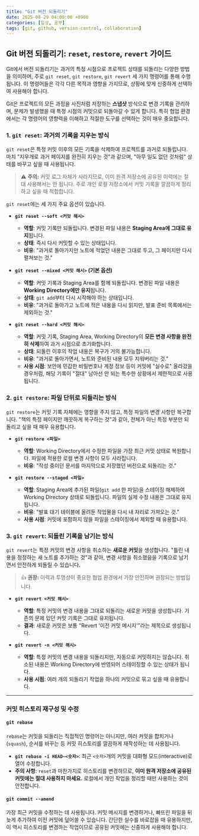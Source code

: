 ```yaml
---
title: "Git 버전 되돌리기"
date: 2025-08-29 04:00:00 +0900
categories: [일상, 공부]
tags: [git, github, version-control, collaboration]
---
```


## Git 버전 되돌리기: `reset`, `restore`, `revert` 가이드

Git에서 버전 되돌리기는 과거의 특정 시점으로 프로젝트 상태를 되돌리는 다양한 방법을 의미하며, 주로 `git reset`, `git restore`, `git revert` 세 가지 명령어를 통해 수행됩니다. 이 명령어들은 각각 다른 목적과 영향을 가지므로, 상황에 맞게 신중하게 선택하여 사용해야 합니다.

Git은 프로젝트의 모든 과정을 사진처럼 저장하는 **스냅샷** 방식으로 변경 기록을 관리하며, 문제가 발생했을 때 특정 시점의 커밋으로 되돌아갈 수 있게 합니다. 특히 협업 환경에서는 각 명령어의 영향력을 이해하고 적절한 도구를 선택하는 것이 매우 중요합니다.

### 1. `git reset`: 과거의 기록을 지우는 방식

`git reset`은 특정 커밋 이후의 모든 기록을 삭제하여 프로젝트를 과거로 되돌립니다. 마치 "지우개로 과거 페이지를 완전히 지우는 것"과 같으며, "아무 일도 없던 것처럼" 상태를 바꾸고 싶을 때 사용됩니다.

> ⚠️ **주의:** 커밋 로그 자체가 사라지므로, 이미 원격 저장소에 공유된 이력에는 절대 사용해서는 안 됩니다. 주로 개인 로컬 저장소에서 커밋 기록을 깔끔하게 정리하고 싶을 때 적합합니다.

`git reset`에는 세 가지 주요 옵션이 있습니다.

-   **`git reset --soft <커밋 해시>`**
    -   **역할**: 커밋 기록만 되돌립니다. 변경된 파일 내용은 **Staging Area에 그대로 유지**됩니다.
    -   **상태**: 즉시 다시 커밋할 수 있는 상태입니다.
    -   **비유**: "과거로 돌아가지만 노트에 적었던 내용은 그대로 두고, 그 페이지만 다시 펼쳐보는 것."

-   **`git reset --mixed <커밋 해시>` (기본 옵션)**
    -   **역할**: 커밋 기록과 Staging Area를 함께 되돌립니다. 변경된 파일 내용은 **Working Directory에만 유지**됩니다.
    -   **상태**: `git add`부터 다시 시작해야 하는 상태입니다.
    -   **비유**: "과거로 돌아가고 노트에 적은 내용을 다시 읽지만, 발표 준비 목록에서는 제외하는 것."

-   **`git reset --hard <커밋 해시>`**
    -   **역할**: 커밋 기록, Staging Area, Working Directory의 **모든 변경 사항을 완전히 삭제**하여 과거 시점으로 초기화합니다.
    -   **상태**: 되돌린 이후의 작업 내용은 복구가 거의 불가능합니다.
    -   **비유**: "과거로 돌아가면서, 노트와 준비된 내용 모두 지워버리는 것."
    -   **사용 시점**: 보안에 민감한 비밀번호나 계정 정보 등이 커밋에 "실수로" 올라갔을 경우처럼, 해당 기록이 "절대" 남아선 안 되는 특수한 상황에서 제한적으로 사용됩니다.

### 2. `git restore`: 파일 단위로 되돌리는 방식

`git restore`는 커밋 기록 자체에는 영향을 주지 않고, 특정 파일의 변경 사항만 복구합니다. "책의 특정 페이지만 깨끗하게 복구하는 것"과 같아, 전체가 아닌 특정 부분만 되돌리고 싶을 때 매우 유용합니다.

-   **`git restore <파일>`**
    -   **역할**: Working Directory에서 수정한 파일을 가장 최근 커밋 상태로 복원합니다. 파일에 적용한 로컬 변경 사항이 모두 사라집니다.
    -   **비유**: "작성 중이던 문서를 마지막으로 저장했던 버전으로 되돌리는 것."

-   **`git restore --staged <파일>`**
    -   **역할**: Staging Area에 추가된 파일(`git add` 한 파일)을 스테이징 해제하여 Working Directory 상태로 되돌립니다. 파일의 실제 수정 내용은 그대로 유지됩니다.
    -   **비유**: "발표 대기 테이블에 올려둔 작업물을 다시 내 자리로 가져오는 것."
    -   **사용 시점**: 커밋에 포함하지 않을 파일을 스테이징에서 제외할 때 유용합니다.

### 3. `git revert`: 되돌린 기록을 남기는 방식

`git revert`는 특정 커밋의 변경 사항을 취소하는 **새로운 커밋**을 생성합니다. "틀린 내용을 정정하는 새 노트를 추가하는 것"과 같아, 변경 사항을 취소했음을 기록으로 남기면서 안전하게 되돌릴 수 있습니다.

> 👍 **권장:** 이력과 투명성이 중요한 협업 환경에서 가장 안전하며 권장되는 방법입니다.

-   **`git revert <커밋 해시>`**
    -   **역할**: 특정 커밋의 변경 내용을 그대로 되돌리는 새로운 커밋을 생성합니다. 기존의 문제 있던 커밋 기록은 그대로 유지됩니다.
    -   **결과**: 새로운 커밋은 보통 "Revert '이전 커밋 메시지'"라는 제목으로 생성됩니다.

-   **`git revert -n <커밋 해시>`**
    -   **역할**: 특정 커밋의 변경 내용을 되돌리지만, 자동으로 커밋하지는 않습니다. 취소된 내용은 Working Directory에 반영되어 스테이징할 수 있는 상태가 됩니다.
    -   **사용 시점**: 여러 개의 되돌리기 작업을 하나의 커밋으로 묶고 싶을 때 유용합니다.

---

### 커밋 히스토리 재구성 및 수정

#### `git rebase`

`rebase`는 커밋을 되돌리는 직접적인 명령어는 아니지만, 여러 커밋을 합치거나(`squash`), 순서를 바꾸는 등 커밋 히스토리를 깔끔하게 재작성하는 데 사용됩니다.

-   **`git rebase -i HEAD~<숫자>`**: 최근 `<숫자>`개의 커밋을 대화형 모드(interactive)로 열어 수정합니다.
-   **주의 사항**: `reset`과 마찬가지로 히스토리를 변경하므로, **이미 원격 저장소에 공유된 커밋에는 절대 사용하지 마세요.** 로컬에서 개인 작업을 정리할 때만 사용하는 것이 안전합니다.

#### `git commit --amend`

가장 최근 커밋을 수정하는 데 사용됩니다. 커밋 메시지를 변경하거나, 빠뜨린 파일을 뒤늦게 추가하여 이전 커밋에 덮어쓸 수 있습니다. 간단한 실수를 바로잡을 때 유용하지만, 이 역시 히스토리를 변경하는 작업이므로 공유된 커밋에는 신중하게 사용해야 합니다.